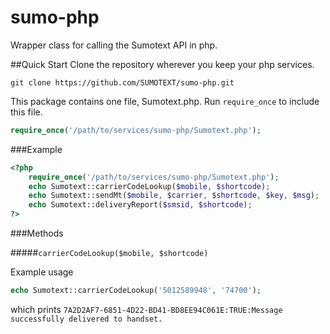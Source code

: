 sumo-php
========

Wrapper class for calling the Sumotext API in php.

##Quick Start
Clone the repository wherever you keep your php services.
```git
git clone https://github.com/SUMOTEXT/sumo-php.git
```
This package contains one file, Sumotext.php. Run `require_once` to include this file.
```php
require_once('/path/to/services/sumo-php/Sumotext.php');
```
###Example
```php
<?php
	require_once('/path/to/services/sumo-php/Sumotext.php');
	echo Sumotext::carrierCodeLookup($mobile, $shortcode);
	echo Sumotext::sendMt($mobile, $carrier, $shortcode, $key, $msg);
	echo Sumotext::deliveryReport($smsid, $shortcode);
?>
```
###Methods

#####`carrierCodeLookup($mobile, $shortcode)`

Example usage
```php
echo Sumotext::carrierCodeLookup('5012589948', '74700');
```
which prints `7A2D2AF7-6851-4D22-BD41-BD8EE94C061E:TRUE:Message successfully delivered to handset.`
